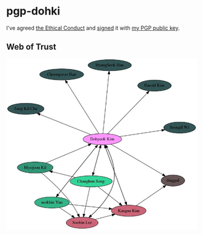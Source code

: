 # pgp-dohki
I've agreed [the Ethical Conduct](https://github.com/KAIST-IS521/pgp-dohki/blob/master/Agreement.md) and [signed](https://github.com/KAIST-IS521/pgp-dohki/blob/master/Agreement.md.gpg) it with [my PGP public key](https://github.com/KAIST-IS521/2019-Spring/tree/master/Keys/dohki.asc).


## Web of Trust
![](https://github.com/KAIST-IS521/pgp-dohki/blob/master/graph.jpg?raw=true)
